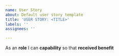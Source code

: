 ```yaml
---
name: User Story
about: Default user story template
title: 'USER STORY: <TITLE>'
labels: ''
assignees: ''

---
```


As an **role** I can **capability** so that **received benefit**
